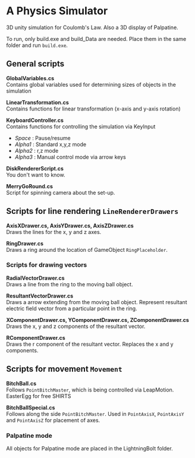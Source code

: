 # A Physics Simulator
3D unity simulation for Coulomb's Law. Also a 3D display of Palpatine.

To run, only build.exe and build_Data are needed. Place them in the same folder and run `build.exe`.

## General scripts
**GlobalVariables.cs**<br>
Contains global variables used for determining sizes of objects in the simulation

**LinearTransformation.cs**<br>
Contains functions for linear transformation (x-axis and y-axis rotation)

**KeyboardController.cs**<br>
Contains functions for controlling the simulation via KeyInput
* *Space* : Pause/resume
* *Alpha1* : Standard x,y,z mode
* *Alpha2* : r,z mode
* *Alpha3* : Manual control mode via arrow keys

**DiskRendererScript.cs**<br>
You don't want to know.

**MerryGoRound.cs**<br>
Script for spinning camera about the set-up.

## Scripts for line rendering `LineRendererDrawers`
**AxisXDrawer.cs, AxisYDrawer.cs, AxisZDrawer.cs**<br>
Draws the lines for the x, y and z axes.

**RingDrawer.cs**<br>
Draws a ring around the location of GameObject `RingPlaceholder`.

### Scripts for drawing vectors
**RadialVectorDrawer.cs**<br>
Draws a line from the ring to the moving ball object.

**ResultantVectorDrawer.cs**<br>
Draws a arrow extending from the moving ball object. Represent resultant electric field vector from a particular point in the ring.

**XComponentDrawer.cs, YComponentDrawer.cs, ZComponentDrawer.cs**<br>
Draws the x, y and z components of the resultant vector.

**RComponentDrawer.cs**<br>
Draws the r component of the resultant vector. Replaces the x and y components.

## Scripts for movement `Movement`
**BitchBall.cs**<br>
Follows ```PointBitchMaster```, which is being controlled via LeapMotion.
EasterEgg for free SHIRTS

**BitchBallSpecial.cs**<br>
Follows along the side `PointBitchMaster`. Used in `PointAxisX`, `PointAxisY` and `PointAxisZ` for placement of axes.

### Palpatine mode
All objects for Palpatine mode are placed in the LightningBolt folder.
